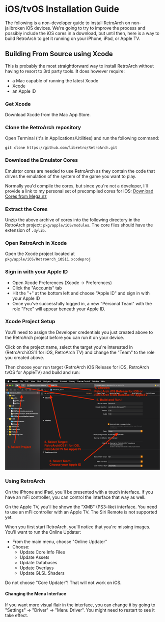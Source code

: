 # iOS/tvOS Installation Guide

The following is a non-developer guide to install RetroArch on non-jailbroken iOS devices. We're going to try to improve the process and possibly include the iOS cores in a download, but until then, here is a way to build RetroArch to get it running on your iPhone, iPad, or Apple TV.

## Building From Source using Xcode

This is probably the most straightforward way to install RetroArch without having to resort to 3rd party tools. It does however require:

- a Mac capable of running the latest Xcode
- Xcode
- an Apple ID

### Get Xcode

Download Xcode from the Mac App Store.

### Clone the RetroArch repository

Open Terminal (it's in Applications/Utilities) and run the following command:
```
git clone https://github.com/libretro/RetroArch.git
```

### Download the Emulator Cores

Emulator cores are needed to use RetroArch as they contain the code that drives the emulation of the system of the game you want to play.

Normally you'd compile the cores, but since you're not a developer, I'll provide a link to my personal set of precompiled cores for iOS: [Download Cores from Mega.nz](https://mega.nz/#!ScRDECzC!f8Gow0Zww5kbkl4XPlCJ2lK0sFqcZ1rWSL5QYLvO0O4)

### Extract the Cores

Unzip the above archive of cores into the following directory in the RetroArch project: `pkg/apple/iOS/modules`. The core files should have the extension of `.dylib`.

### Open RetroArch in Xcode

Open the Xcode project located at `pkg/apple/iOS/RetroArch_iOS11.xcodeproj`

### Sign in with your Apple ID

- Open Xcode Preferences (Xcode -> Preferences)
- Click the "Accounts" tab
- Hit the "+" at the bottom left and choose "Apple ID" and sign in with your Apple ID
- Once you’ve successfully logged in, a new "Personal Team" with the role "Free" will appear beneath your Apple ID.

### Xcode Project Setup

You'll need to assign the Developer credentials you just created above to the RetroArch project before you can run it on your device.

Click on the project name, select the target you're interested in (RetroArchiOS11 for iOS, RetroArch TV) and change the "Team" to the role you created above.

Then choose your run target (RetroArch iOS Release for iOS, RetroArch tvOS for AppleTV) and build and run:

![Xcode Steps](../image/guides/ios-install-pic-1.png)

### Using RetroArch

On the iPhone and iPad, you'll be presented with a touch interface. If you have an mFi controller, you can control the interface that way as well.

On the Apple TV, you'll be shown the "XMB" (PS3-like) interface. You need to use an mFi controller with an Apple TV. The Siri Remote is not supported yet.

When you first start RetroArch, you'll notice that you're missing images. You'll want to run the Online Updater:

- From the main menu, choose "Online Updater"
- Choose:
  - Update Core Info Files
  - Update Assets
  - Update Databases
  - Update Overlays
  - Update GLSL Shaders

Do not choose "Core Updater"! That will not work on iOS.

#### Changing the Menu Interface

If you want more visual flair in the interface, you can change it by going to "Settings" -> "Driver" -> "Menu Driver". You might need to restart to see it take effect.
